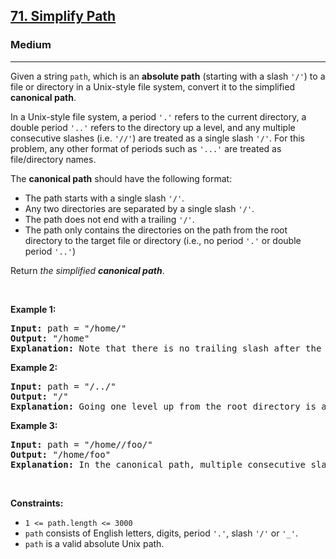 <h2><a href="https://leetcode.com/problems/simplify-path/">71. Simplify Path</a></h2><h3>Medium</h3><hr><div><p>Given a string <code data-copier-init="true">path</code>, which is an <strong>absolute path</strong> (starting with a slash <code data-copier-init="true">'/'</code>) to a file or directory in a Unix-style file system, convert it to the simplified <strong>canonical path</strong>.</p>

<p>In a Unix-style file system, a period <code data-copier-init="true">'.'</code> refers to the current directory, a double period <code data-copier-init="true">'..'</code> refers to the directory up a level, and any multiple consecutive slashes (i.e. <code data-copier-init="true">'//'</code>) are treated as a single slash <code data-copier-init="true">'/'</code>. For this problem, any other format of periods such as <code data-copier-init="true">'...'</code> are treated as file/directory names.</p>

<p>The <strong>canonical path</strong> should have the following format:</p>

<ul>
	<li>The path starts with a single slash <code data-copier-init="true">'/'</code>.</li>
	<li>Any two directories are separated by a single slash <code data-copier-init="true">'/'</code>.</li>
	<li>The path does not end with a trailing <code data-copier-init="true">'/'</code>.</li>
	<li>The path only contains the directories on the path from the root directory to the target file or directory (i.e., no period <code data-copier-init="true">'.'</code> or double period <code data-copier-init="true">'..'</code>)</li>
</ul>

<p>Return <em>the simplified <strong>canonical path</strong></em>.</p>

<p>&nbsp;</p>
<p><strong class="example">Example 1:</strong></p>

<pre data-copier-init="true"><strong>Input:</strong> path = "/home/"
<strong>Output:</strong> "/home"
<strong>Explanation:</strong> Note that there is no trailing slash after the last directory name.
</pre>

<p><strong class="example">Example 2:</strong></p>

<pre data-copier-init="true"><strong>Input:</strong> path = "/../"
<strong>Output:</strong> "/"
<strong>Explanation:</strong> Going one level up from the root directory is a no-op, as the root level is the highest level you can go.
</pre>

<p><strong class="example">Example 3:</strong></p>

<pre data-copier-init="true"><strong>Input:</strong> path = "/home//foo/"
<strong>Output:</strong> "/home/foo"
<strong>Explanation:</strong> In the canonical path, multiple consecutive slashes are replaced by a single one.
</pre>

<p>&nbsp;</p>
<p><strong>Constraints:</strong></p>

<ul>
	<li><code data-copier-init="true">1 &lt;= path.length &lt;= 3000</code></li>
	<li><code data-copier-init="true">path</code> consists of English letters, digits, period <code data-copier-init="true">'.'</code>, slash <code data-copier-init="true">'/'</code> or <code data-copier-init="true">'_'</code>.</li>
	<li><code data-copier-init="true">path</code> is a valid absolute Unix path.</li>
</ul>
</div>